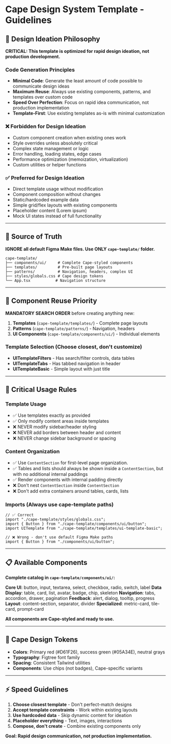 # Cape Design System Template - Guidelines

## 🚀 Design Ideation Philosophy

**CRITICAL: This template is optimized for rapid design ideation, not production development.**

### Code Generation Principles
- **Minimal Code**: Generate the least amount of code possible to communicate design ideas
- **Maximum Reuse**: Always use existing components, patterns, and templates over custom code
- **Speed Over Perfection**: Focus on rapid idea communication, not production implementation
- **Template-First**: Use existing templates as-is with minimal customization

### ❌ Forbidden for Design Ideation
- Custom component creation when existing ones work
- Style overrides unless absolutely critical
- Complex state management or logic
- Error handling, loading states, edge cases
- Performance optimization (memoization, virtualization)
- Custom utilities or helper functions

### ✅ Preferred for Design Ideation
- Direct template usage without modification
- Component composition without changes
- Static/hardcoded example data
- Simple grid/flex layouts with existing components
- Placeholder content (Lorem ipsum)
- Mock UI states instead of full functionality

---

## 📂 Source of Truth

**IGNORE all default Figma Make files. Use ONLY `cape-template/` folder.**

```
cape-template/
├── components/ui/     # Complete Cape-styled components
├── templates/         # Pre-built page layouts
├── patterns/          # Navigation, headers, complex UI
├── styles/globals.css # Cape design tokens
└── App.tsx           # Navigation structure
```

---

## 🎯 Component Reuse Priority

**MANDATORY SEARCH ORDER** before creating anything new:

1. **Templates** (`cape-template/templates/`) - Complete page layouts
2. **Patterns** (`cape-template/patterns/`) - Navigation, headers
3. **UI Components** (`cape-template/components/ui/`) - Individual elements

### Template Selection (Choose closest, don't customize)
- **UITemplateFilters** - Has search/filter controls, data tables
- **UITemplateTabs** - Has tabbed navigation in header
- **UITemplateBasic** - Simple layout with just title

---

## 🔧 Critical Usage Rules

### Template Usage
- ✅ Use templates exactly as provided
- ✅ Only modify content areas inside templates
- ❌ NEVER modify sidebar/header styling
- ❌ NEVER add borders between header and content
- ❌ NEVER change sidebar background or spacing

### Content Organization
- ✅ Use `ContentSection` for first-level page organization.
- ✅ Tables and lists should always be shown inside a `ContentSection`, but with no additional internal paddings
- ✅ Render components with internal padding directly
- ❌ Don't nest `ContentSection` inside `ContentSection`
- ❌ Don't add extra containers around tables, cards, lists

### Imports (Always use cape-template paths)
```tsx
// ✅ Correct
import "./cape-template/styles/globals.css";
import { Button } from "./cape-template/components/ui/button";
import UITemplate from "./cape-template/templates/ui-template-basic";

// ❌ Wrong - don't use default Figma Make paths
import { Button } from "./components/ui/button";
```

---

## 📋 Available Components

**Complete catalog in `cape-template/components/ui/`:**

**Core UI**: button, input, textarea, select, checkbox, radio, switch, label
**Data Display**: table, card, list, avatar, badge, chip, skeleton
**Navigation**: tabs, accordion, drawer, pagination
**Feedback**: alert, dialog, tooltip, progress
**Layout**: content-section, separator, divider
**Specialized**: metric-card, tile-card, prompt-card

**All components are Cape-styled and ready to use.**

---

## 🎨 Cape Design Tokens

- **Colors**: Primary red (#D61F26), success green (#05A34E), neutral grays
- **Typography**: Figtree font family
- **Spacing**: Consistent Tailwind utilities
- **Components**: Use chips (not badges), Cape-specific variants

---

## ⚡ Speed Guidelines

1. **Choose closest template** - Don't perfect-match designs
2. **Accept template constraints** - Work within existing layouts
3. **Use hardcoded data** - Skip dynamic content for ideation
4. **Placeholder everything** - Text, images, interactions
5. **Compose, don't create** - Combine existing components only

**Goal: Rapid design communication, not production implementation.**